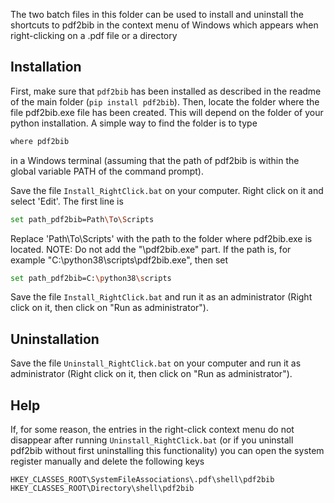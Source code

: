 The two batch files in this folder can be used to install and uninstall the shortcuts to pdf2bib in the context menu of Windows which appears when right-clicking on a .pdf file
or a directory

## Installation
First, make sure that ```pdf2bib``` has been installed as described in the readme of the main folder (```pip install pdf2bib```).
Then, locate the folder where the file pdf2bib.exe file has been created. This will depend on the folder of your python installation.
A simple way to find the folder is to type
```bash
where pdf2bib
```
in a Windows terminal (assuming that the path of pdf2bib is within the global variable PATH of the command prompt).

Save the file ```Install_RightClick.bat``` on your computer. Right click on it and select 'Edit'. The first line is
```bash
set path_pdf2bib=Path\To\Scripts
```
Replace 'Path\To\Scripts' with the path to the folder where pdf2bib.exe is located. 
NOTE: Do not add the "\pdf2bib.exe" part.
If the path is, for example "C:\python38\scripts\pdf2bib.exe", then set
```bash
set path_pdf2bib=C:\python38\scripts
```

Save the file ```Install_RightClick.bat``` and run it as an administrator (Right click on it, then click on "Run as administrator").

## Uninstallation
Save the file ```Uninstall_RightClick.bat``` on your computer and run it as administrator  (Right click on it, then click on "Run as administrator").

## Help
If, for some reason, the entries in the right-click context menu do not disappear after running ```Uninstall_RightClick.bat``` (or if you uninstall pdf2bib
without first uninstalling this functionality)
you can open the system register manually and delete the following keys

```
HKEY_CLASSES_ROOT\SystemFileAssociations\.pdf\shell\pdf2bib
HKEY_CLASSES_ROOT\Directory\shell\pdf2bib
```